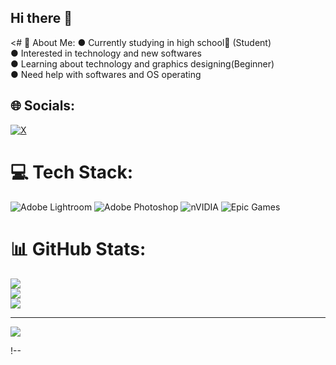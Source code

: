 ## Hi there 👋

<# 💫 About Me:
● Currently studying in high school🏫 (Student)<br>● Interested in technology and new softwares<br>● Learning about technology and graphics designing(Beginner)<br>● Need help with softwares and OS operating<br>


## 🌐 Socials:
[![X](https://img.shields.io/badge/X-black.svg?logo=X&logoColor=white)](https://x.com/hanzalabaig01) 

# 💻 Tech Stack:
![Adobe Lightroom](https://img.shields.io/badge/Adobe%20Lightroom-31A8FF.svg?style=for-the-badge&logo=Adobe%20Lightroom&logoColor=white) ![Adobe Photoshop](https://img.shields.io/badge/adobe%20photoshop-%2331A8FF.svg?style=for-the-badge&logo=adobe%20photoshop&logoColor=white) ![nVIDIA](https://img.shields.io/badge/nVIDIA-%2376B900.svg?style=for-the-badge&logo=nVIDIA&logoColor=white) ![Epic Games](https://img.shields.io/badge/epicgames-%23313131.svg?style=for-the-badge&logo=epicgames&logoColor=white)
# 📊 GitHub Stats:
![](https://github-readme-stats.vercel.app/api?username=Qwerty7839&theme=ambient_gradient&hide_border=false&include_all_commits=false&count_private=false)<br/>
![](https://github-readme-streak-stats.herokuapp.com/?user=Qwerty7839&theme=ambient_gradient&hide_border=false)<br/>
![](https://github-readme-stats.vercel.app/api/top-langs/?username=Qwerty7839&theme=ambient_gradient&hide_border=false&include_all_commits=false&count_private=false&layout=compact)

---
[![](https://visitcount.itsvg.in/api?id=Qwerty7839&icon=0&color=0)](https://visitcount.itsvg.in)

<!-- Proudly created with GPRM ( https://gprm.itsvg.in ) -->!--

